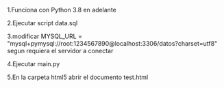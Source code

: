 1.Funciona con Python 3.8 en adelante

2.Ejecutar script data.sql

3.modificar MYSQL_URL = "mysql+pymysql://root:1234567890@localhost:3306/datos?charset=utf8" segun requiera el servidor a conectar

4.Ejecutar main.py

5.En la carpeta html5 abrir el documento test.html
